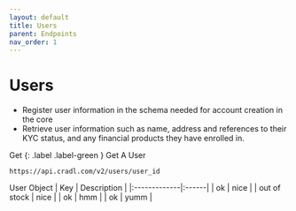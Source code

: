 ```yaml
---
layout: default
title: Users
parent: Endpoints
nav_order: 1
---
```


# Users

* Register user information in the schema needed for account creation in the core
* Retrieve user information such as name, address and references to their KYC status, and any financial products they have enrolled in.


<div class="code-example" markdown="1">
Get
{: .label .label-green }
Get A User

`https://api.cradl.com/v2/users/user_id`

User Object
| Key        | Description |
|:-------------|:------|
| ok           | nice  |
| out of stock | nice  |
| ok           | hmm   |
| ok           | yumm  |
</div>
